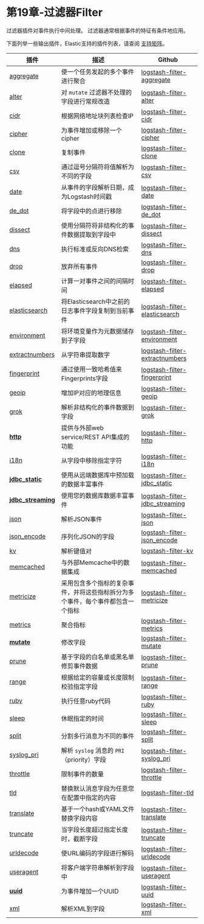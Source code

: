 # 第19章-过滤器Filter

过滤器插件对事件执行中间处理。 过滤器通常根据事件的特征有条件地应用。

下面列举一些输出插件，Elastic支持的插件列表，请查阅 [支持矩阵](https://www.elastic.co/cn/support/matrix)。

| 插件                                                         | 描述                                                         | Github                                                       |
| ------------------------------------------------------------ | ------------------------------------------------------------ | ------------------------------------------------------------ |
| [aggregate](../19-Filter-plugins/aggregate.md)               | 使一个任务发起的多个事件进行聚合                             | [logstash-filter-aggregate](https://github.com/logstash-plugins/logstash-filter-aggregate) |
| [alter](../19-Filter-plugins/alter.md)                       | 对 `mutate` 过滤器不处理的字段进行常规改造                   | [logstash-filter-alter](https://github.com/logstash-plugins/logstash-filter-alter) |
| [cidr](../19-Filter-plugins/cidr.md)                         | 根据网络地址块列表检查IP                                     | [logstash-filter-cidr](https://github.com/logstash-plugins/logstash-filter-cidr) |
| [cipher](../19-Filter-plugins/cipher.md)                     | 为事件增加或移除一个cipher                                   | [logstash-filter-cipher](https://github.com/logstash-plugins/logstash-filter-cipher) |
| [clone](../19-Filter-plugins/clone.md)                       | 复制事件                                                     | [logstash-filter-clone](https://github.com/logstash-plugins/logstash-filter-clone) |
| [csv](../19-Filter-plugins/csv.md)                           | 通过逗号分隔符将值解析为不同的字段                           | [logstash-filter-csv](https://github.com/logstash-plugins/logstash-filter-csv) |
| [date](../19-Filter-plugins/date.md)                         | 从事件的字段解析日期，成为Logstash时间戳                     | [logstash-filter-date](https://github.com/logstash-plugins/logstash-filter-date) |
| [de_dot](../19-Filter-plugins/de_dot.md)                     | 将字段中的点进行移除                                         | [logstash-filter-de_dot](https://github.com/logstash-plugins/logstash-filter-de_dot) |
| [dissect](../19-Filter-plugins/dissect.md)                   | 使用分隔符将非结构化的事件数据提取到字段中                   | [logstash-filter-dissect](https://github.com/logstash-plugins/logstash-filter-dissect) |
| [dns](../19-Filter-plugins/dns.md)                           | 执行标准或反向DNS检索                                        | [logstash-filter-dns](https://github.com/logstash-plugins/logstash-filter-dns) |
| [drop](../19-Filter-plugins/drop.md)                         | 放弃所有事件                                                 | [logstash-filter-drop](https://github.com/logstash-plugins/logstash-filter-drop) |
| [elapsed](../19-Filter-plugins/elapsed.md)                   | 计算一对事件之间的间隔时间                                   | [logstash-filter-elapsed](https://github.com/logstash-plugins/logstash-filter-elapsed) |
| [elasticsearch](../19-Filter-plugins/elasticsearch.md)       | 将Elasticsearch中之前的日志事件字段复制到当前事件            | [logstash-filter-elasticsearch](https://github.com/logstash-plugins/logstash-filter-elasticsearch) |
| [environment](../19-Filter-plugins/environment.md)           | 将环境变量作为元数据储存到子字段                             | [logstash-filter-environment](https://github.com/logstash-plugins/logstash-filter-environment) |
| [extractnumbers](../19-Filter-plugins/extractnumbers.md)     | 从字符串提取数字                                             | [logstash-filter-extractnumbers](https://github.com/logstash-plugins/logstash-filter-extractnumbers) |
| [fingerprint](../19-Filter-plugins/fingerprint.md)           | 通过使用一致哈希值来Fingerprints字段                         | [logstash-filter-fingerprint](https://github.com/logstash-plugins/logstash-filter-fingerprint) |
| [geoip](../19-Filter-plugins/geoip.md)                       | 增加IP对应的地理信息                                         | [logstash-filter-geoip](https://github.com/logstash-plugins/logstash-filter-geoip) |
| [grok](../19-Filter-plugins/grok.md)                         | 解析非结构化的事件数据到字段                                 | [logstash-filter-grok](https://github.com/logstash-plugins/logstash-filter-grok) |
| [**http**](../19-Filter-plugins/http.md)                     | 提供与外部web service/REST API集成的功能                     | [logstash-filter-http](https://github.com/logstash-plugins/logstash-filter-http) |
| [i18n](../19-Filter-plugins/i18n.md)                         | 从字段中移除指定字符                                         | [logstash-filter-i18n](https://github.com/logstash-plugins/logstash-filter-i18n) |
| [**jdbc_static**](../19-Filter-plugins/jdbc_static.md)       | 使用从远端数据库中预加载的数据丰富事件                       | [logstash-filter-jdbc_static](https://github.com/logstash-plugins/logstash-filter-jdbc_static) |
| [**jdbc_streaming**](../19-Filter-plugins/jdbc_streaming.md) | 使用您的数据库数据丰富事件                                   | [logstash-filter-jdbc_streaming](https://github.com/logstash-plugins/logstash-filter-jdbc_streaming) |
| [json](../19-Filter-plugins/json.md)                         | 解析JSON事件                                                 | [logstash-filter-json](https://github.com/logstash-plugins/logstash-filter-json) |
| [json_encode](../19-Filter-plugins/json_encode.md)           | 序列化JSON的字段                                             | [logstash-filter-json_encode](https://github.com/logstash-plugins/logstash-filter-json_encode) |
| [kv](../19-Filter-plugins/kv.md)                             | 解析键值对                                                   | [logstash-filter-kv](https://github.com/logstash-plugins/logstash-filter-kv) |
| [memcached](../19-Filter-plugins/memcached.md)               | 与外部Memcache中的数据集成                                   | [logstash-filter-memcached](https://github.com/logstash-plugins/logstash-filter-memcached) |
| [metricize](../19-Filter-plugins/metricize.md)               | 采用包含多个指标的复杂事件，并将这些指标拆分为多个事件，每个事件都包含一个指标 | [logstash-filter-metricize](https://github.com/logstash-plugins/logstash-filter-metricize) |
| [metrics](../19-Filter-plugins/metrics.md)                   | 聚合指标                                                     | [logstash-filter-metrics](https://github.com/logstash-plugins/logstash-filter-metrics) |
| [**mutate**](../19-Filter-plugins/mutate.md)                 | 修改字段                                                     | [logstash-filter-mutate](https://github.com/logstash-plugins/logstash-filter-mutate) |
| [prune](../19-Filter-plugins/prune.md)                       | 基于字段的白名单或黑名单修剪事件数据                         | [logstash-filter-prune](https://github.com/logstash-plugins/logstash-filter-prune) |
| [range](../19-Filter-plugins/range.md)                       | 根据给定的容量或长度限制校验指定字段                         | [logstash-filter-range](https://github.com/logstash-plugins/logstash-filter-range) |
| [ruby](../19-Filter-plugins/ruby.md)                         | 执行任意ruby代码                                             | [logstash-filter-ruby](https://github.com/logstash-plugins/logstash-filter-ruby) |
| [sleep](../19-Filter-plugins/sleep.md)                       | 休眠指定的时间                                               | [logstash-filter-sleep](https://github.com/logstash-plugins/logstash-filter-sleep) |
| [split](../19-Filter-plugins/split.md)                       | 分割多行消息为不同的事件                                     | [logstash-filter-split](https://github.com/logstash-plugins/logstash-filter-split) |
| [syslog_pri](../19-Filter-plugins/syslog_pri.md)             | 解析 `syslog` 消息的 `PRI`（priority）字段                   | [logstash-filter-syslog_pri](https://github.com/logstash-plugins/logstash-filter-syslog_pri) |
| [throttle](../19-Filter-plugins/throttle.md)                 | 限制事件的数量                                               | [logstash-filter-throttle](https://github.com/logstash-plugins/logstash-filter-throttle) |
| [tld](../19-Filter-plugins/tld.md)                           | 替换默认消息字段为任意您在配置中指定的内容                   | [logstash-filter-tld](https://github.com/logstash-plugins/logstash-filter-tld) |
| [translate](../19-Filter-plugins/translate.md)               | 基于一个hash或YAML文件替换字段内容                           | [logstash-filter-translate](https://github.com/logstash-plugins/logstash-filter-translate) |
| [truncate](../19-Filter-plugins/truncate.md)                 | 当字段长度超过指定长度时，截断字段                           | [logstash-filter-truncate](https://github.com/logstash-plugins/logstash-filter-truncate) |
| [urldecode](../19-Filter-plugins/urldecode.md)               | 使URL编码的字段进行解码                                      | [logstash-filter-urldecode](https://github.com/logstash-plugins/logstash-filter-urldecode) |
| [useragent](../19-Filter-plugins/useragent.md)               | 将客户端字符串解析到字段中                                   | [logstash-filter-useragent](https://github.com/logstash-plugins/logstash-filter-useragent) |
| [**uuid**](../19-Filter-plugins/uuid.md)                     | 为事件增加一个UUID                                           | [logstash-filter-uuid](https://github.com/logstash-plugins/logstash-filter-uuid) |
| [xml](../19-Filter-plugins/xml.md)                           | 解析XML到字段                                                | [logstash-filter-xml](https://github.com/logstash-plugins/logstash-filter-xml) |

